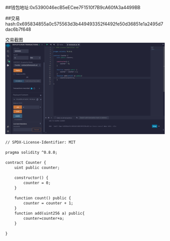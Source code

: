 ##钱包地址:0x5390046ecB5eECee7F1510f7B9cA60fA3a4499BB

##交易hash:0x695834855a0c575563d3b449493352f4492fe50d36851e1a2495d7dac6b7f648

交易截图
![交易截图](https://github.com/Long778899/homework/blob/main/w1_1/eb406fa6c2c45fb25ac271a73115024.png)

```
// SPDX-License-Identifier: MIT

pragma solidity ^0.8.0;

contract Counter {
    uint public counter;

    constructor() {
        counter = 0;
    }

    function count() public {
        counter = counter + 1;
    }
    function add(uint256 a) public{
        counter=counter+a;
    }

}
```